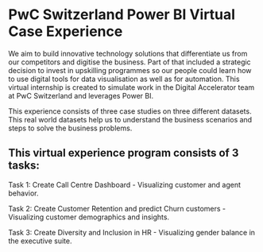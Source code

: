 # PwC Switzerland Power BI Virtual Case Experience 

We aim to build innovative technology solutions that differentiate us from our competitors and digitise the business. Part of that included a strategic decision to invest in upskilling programmes so our people could learn how to use digital tools for data visualisation as well as for automation. 
This virtual internship is created to simulate work in the Digital Accelerator team at PwC Switzerland and leverages Power BI. 

This experience consists of three case studies on three different datasets. This real world datasets help us to understand the business scenarios and steps to solve the business problems. 

## This virtual experience program consists of 3 tasks: 

Task 1: Create Call Centre Dashboard - Visualizing customer and agent behavior. 

Task 2: Create Customer Retention and predict Churn customers - Visualizing customer demographics and insights. 

Task 3: Create Diversity and Inclusion in HR - Visualizing gender balance in the executive suite.
